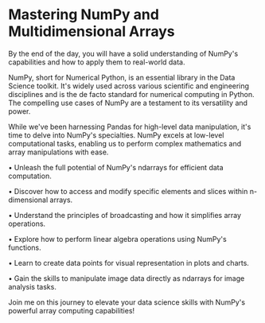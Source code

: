 # Mastering NumPy and Multidimensional Arrays

By the end of the day, you will have a solid understanding of NumPy's capabilities and how to apply them to real-world data.

NumPy, short for Numerical Python, is an essential library in the Data Science toolkit. It's widely used across various scientific and engineering disciplines and is the de facto standard for numerical computing in Python.
The compelling use cases of NumPy are a testament to its versatility and power.

While we've been harnessing Pandas for high-level data manipulation, it's time to delve into NumPy's specialties. NumPy excels at low-level computational tasks, enabling us to perform complex mathematics and array manipulations with ease.


•   Unleash the full potential of NumPy's ndarrays for efficient data computation.

•   Discover how to access and modify specific elements and slices within n-dimensional arrays.

•   Understand the principles of broadcasting and how it simplifies array operations.

•   Explore how to perform linear algebra operations using NumPy's functions.

•   Learn to create data points for visual representation in plots and charts.

•   Gain the skills to manipulate image data directly as ndarrays for image analysis tasks.

Join me on this journey to elevate your data science skills with NumPy's powerful array computing capabilities!
